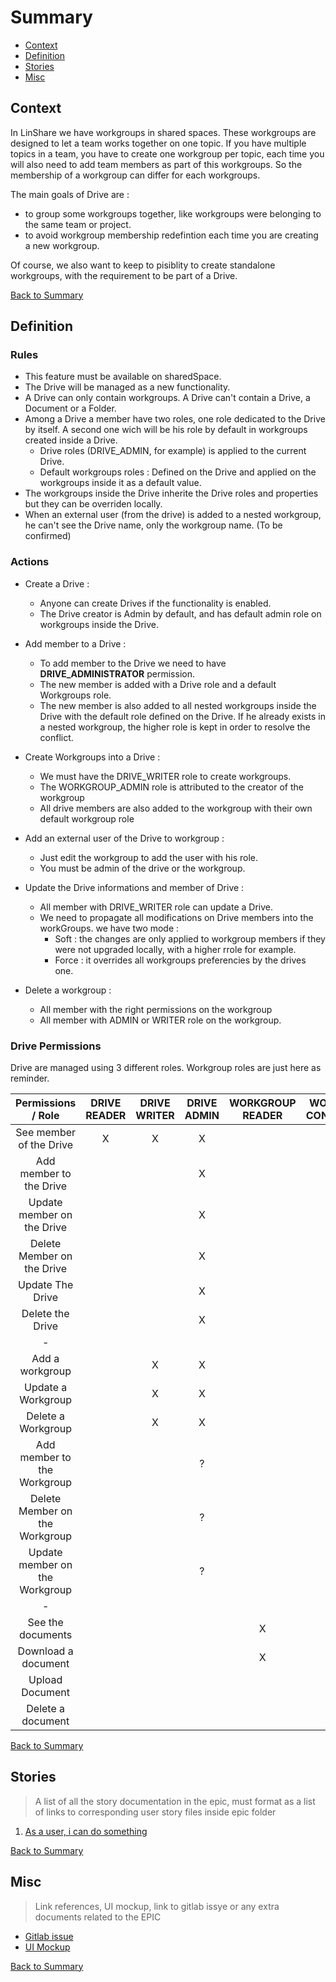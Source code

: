 # Summary

* [Context](#context)
* [Definition](#definition)
* [Stories](#stories)
* [Misc](#misc)

## Context
In LinShare we have workgroups in shared spaces. These workgroups are designed to let a team works together on one topic.
If you have multiple topics in a team, you have to create one workgroup per topic, each time you will also need to add team members as part of this workgroups.
So the membership of a workgroup can differ for each workgroups.


The main goals of Drive are :

* to group some workgroups together, like workgroups were belonging to the same team or project.
* to avoid workgroup membership redefintion each time you are creating a new workgroup.

Of course, we also want to keep to pisiblity to create standalone workgroups, with the requirement to be part of a Drive.

[Back to Summary](#summary)

## Definition

### Rules

* This feature must be available on sharedSpace. 
* The Drive will be managed as a new functionality.
* A Drive can only contain workgroups. A Drive can't contain a Drive, a Document or a Folder.
* Among a Drive a member have two roles, one role dedicated to the Drive by itself. A second one wich will be his role by default in workgroups created inside a Drive.
    - Drive roles (DRIVE_ADMIN, for example) is applied to the current Drive. <br> 
    - Default workgroups roles : Defined on the Drive and applied on the workgroups inside it as a default value. <br>
* The workgroups inside the Drive inherite the Drive roles and properties but they can be overriden locally.
* When an external user (from the drive) is added to a nested workgroup, he can't see the Drive name, only the workgroup name. (To be confirmed)

### Actions 

* Create a Drive :
  - Anyone can create Drives if the functionality is enabled.
  - The Drive creator is Admin by default, and has default admin role on workgroups inside the Drive.

* Add member to a Drive :
  -  To add member to the Drive we need to have __DRIVE_ADMINISTRATOR__ permission.
  -  The new member is added with a Drive role and a default Workgroups role.
  -  The new member is also added to all nested workgroups inside the Drive with the default role defined on the Drive. If he already exists in a nested workgroup, the higher role is kept in order to resolve the conflict.

* Create Workgroups into a Drive :
  - We must have the DRIVE_WRITER role to create workgroups.
  - The WORKGROUP_ADMIN role is attributed to the creator of the workgroup
  - All drive members are also added to the workgroup with their own default workgroup role

* Add an external user of the Drive to workgroup :
  - Just edit the workgroup to add the user with his role.
  - You must be admin of the drive or the workgroup.

* Update the Drive informations and member of Drive :
  - All member with DRIVE_WRITER role can update a Drive.
  - We need to propagate all modifications on Drive members into the workGroups. we have two mode :
       - Soft : the changes are only applied to workgroup members if they were not upgraded locally, with a higher rrole for example.
       - Force : it overrides all workgroups preferencies by the drives one.

* Delete a workgroup :
   - All member with the right permissions on the workgroup
   - All member with ADMIN or WRITER role on the workgroup.

### Drive Permissions 


Drive are managed using 3 different roles. Workgroup roles are just here as reminder.

| Permissions / Role | DRIVE READER | DRIVE WRITER | DRIVE ADMIN | WORKGROUP READER | WORKGROUP CONTRIBUTOR | WORKGROUP WRITER | WORKGROUP ADMIN |
| :-------: | :-------: | :-------: | :-------: | :-------: | :-------: | :-------: | :-------: |
| See member of the Drive        |X|X|X| | | | |
| Add member to the Drive        | | |X| | | | |
| Update member on the Drive     | | |X| | | | |
| Delete Member on the Drive     | | |X| | | | |
| Update The Drive               | | |X| | | | |
| Delete the Drive               | | |X| | | | |
| - |
| Add a workgroup                | |X|X| | | | |
| Update a Workgroup             | |X|X| | | |X|
| Delete a Workgroup             | |X|X| | | |X|
| Add member to the Workgroup    | | |?| | | |X|
| Delete Member on the Workgroup | | |?| | | |X|
| Update member on the Workgroup | | |?| | | |X|
| - |
| See the documents              | | | |X|X|X|X|
| Download a document            | | | |X|X|X|X|
| Upload Document                | | | | |X|X|X|
| Delete a document              | | | | | |X|X|

[Back to Summary](#summary)

## Stories

> A list of all the story documentation in the epic, must format as a list of links to corresponding user story files inside epic folder

1. [As a user, i can do something](./link-to-the-file.md)

[Back to Summary](#summary)

## Misc

> Link references, UI mockup, link to gitlab issye or any extra documents related to the EPIC

* [Gitlab issue]()
* [UI Mockup]()

[Back to Summary](#summary)
